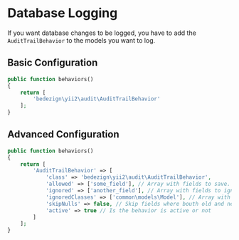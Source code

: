 # Database Logging

If you want database changes to be logged, you have to add the `AuditTrailBehavior` to the models you want to log.

## Basic Configuration

```php
public function behaviors()
{
    return [
        'bedezign\yii2\audit\AuditTrailBehavior'
    ];
}
```

## Advanced Configuration

```php
public function behaviors()
{
    return [
        'AuditTrailBehavior' => [
            'class' => 'bedezign\yii2\audit\AuditTrailBehavior',
            'allowed' => ['some_field'], // Array with fields to save. You don't need to configure both `allowed` and `ignored`
            'ignored' => ['another_field'], // Array with fields to ignore. You don't need to configure both `allowed` and `ignored`
            'ignoredClasses' => ['common\models\Model'], // Array with classes to ignore
            'skipNulls' => false, // Skip fields where bouth old and new values are NULL
            'active' => true // Is the behavior is active or not
        ]
    ];
}
```
